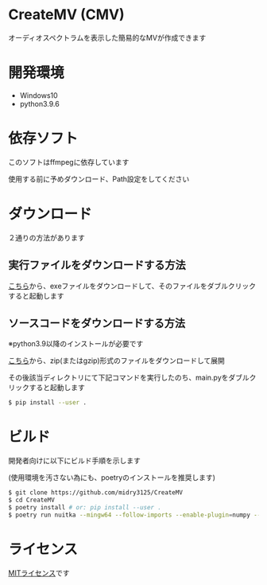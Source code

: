 # CreateMV  (CMV)
オーディオスペクトラムを表示した簡易的なMVが作成できます

# 開発環境
- Windows10
- python3.9.6

# 依存ソフト
このソフトはffmpegに依存しています

使用する前に予めダウンロード、Path設定をしてください

# ダウンロード
２通りの方法があります

## 実行ファイルをダウンロードする方法
[こちら](https://github.com/midry3125/CreateMV/releases/latest)から、exeファイルをダウンロードして、そのファイルをダブルクリックすると起動します

## ソースコードをダウンロードする方法
※python3.9以降のインストールが必要です

[こちら](https://github.com/midry3125/CreateMV/releases/latest)から、zip(またはgzip)形式のファイルをダウンロードして展開

その後該当ディレクトリにて下記コマンドを実行したのち、main.pyをダブルクリックすると起動します

```bash
$ pip install --user .
```

# ビルド
開発者向けに以下にビルド手順を示します

(使用環境を汚さない為にも、poetryのインストールを推奨します)

```bash
$ git clone https://github.com/midry3125/CreateMV
$ cd CreateMV
$ poetry install # or: pip install --user .
$ poetry run nuitka --mingw64 --follow-imports --enable-plugin=numpy --onefile --windows-disable-console -o CreateMV.exe ./createmv/main.py # pipを使用してインストールした場合、先頭のpoetry runは不要です
```

# ライセンス
[MITライセンス](LICENSE)です
